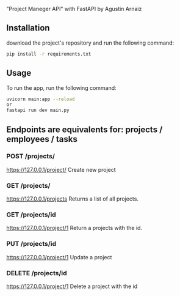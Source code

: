 "Project Maneger API" with FastAPI by Agustin Arnaiz

## Installation

download the project's repository and run the following command:

```bash
pip install -r requirements.txt
```

## Usage

To run the app, run the following command:

```bash
uvicorn main:app --reload 
or 
fastapi run dev main.py
```


## Endpoints are equivalents for: projects / employees / tasks 

### POST /projects/
https://127.0.0.1/project/
Create new project

### GET /projects/
https://127.0.0.1/projects
Returns a list of all projects.

### GET /projects/id
https://127.0.0.1/project/1
Return a projects with the id.

### PUT /projects/id
https://127.0.0.1/project/1
Update a project

### DELETE /projects/id
https://127.0.0.1/project/1
Delete a project with the id
